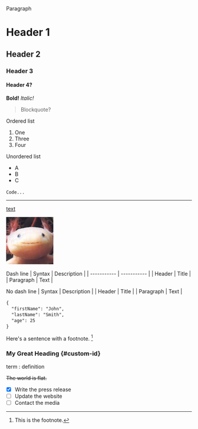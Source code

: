 Paragraph
# Header 1
## Header 2
### Header 3
#### Header 4?
**Bold!**
*Italic!*
> Blockquote?

Ordered list
1. One
2. Three
3. Four

Unordered list
- A
- B
- C

`Code...`

---

[text](https://www.markdownguide.org/cheat-sheet/)

![me](me.png)

Dash line
| Syntax | Description |
| ----------- | ----------- |
| Header | Title |
| Paragraph | Text |

No dash line
| Syntax | Description |
| Header | Title |
| Paragraph | Text |

```
{
  "firstName": "John",
  "lastName": "Smith",
  "age": 25
}
```

Here's a sentence with a footnote. [^1]
[^1]: This is the footnote.

### My Great Heading {#custom-id}
term
: definition

~~The world is flat.~~

- [x] Write the press release
- [ ] Update the website
- [ ] Contact the media